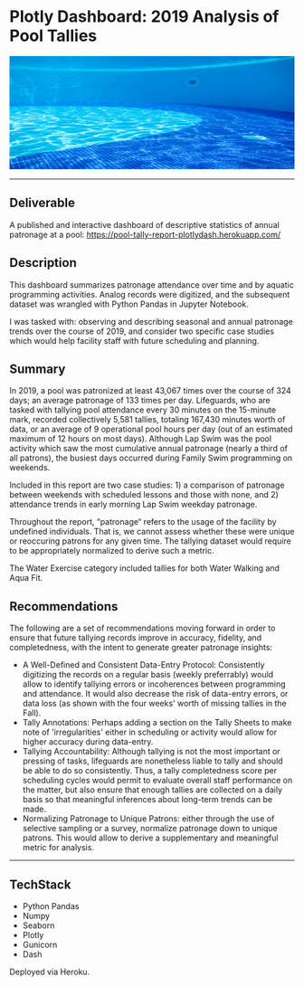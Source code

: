 # Plotly Dashboard: 2019 Analysis of Pool Tallies

<img src= assets/pool-underwater.jpg width=100% height="200">

***
## Deliverable

A published and interactive dashboard of descriptive statistics of annual patronage at a pool: https://pool-tally-report-plotlydash.herokuapp.com/

## Description

This dashboard summarizes patronage attendance over time and by aquatic programming activities. Analog records were digitized, and the subsequent dataset was wrangled with Python Pandas in Jupyter Notebook.

I was tasked with: observing and describing seasonal and annual patronage trends over the course of 2019, and consider two specific case studies which would help facility staff with future scheduling and planning.

## Summary

In 2019, a pool was patronized at least 43,067 times over the course of 324 days; an average patronage of 133 times per day. Lifeguards, who are tasked with tallying pool attendance every 30 minutes on the 15-minute mark, recorded collectively 5,581 tallies, totaling 167,430 minutes worth of data, or an average of 9 operational pool hours per day (out of an estimated maximum of 12 hours on most days). Although Lap Swim was the pool activity which saw the most cumulative annual patronage (nearly a third of all patrons), the busiest days occurred during Family Swim programming on weekends. 

Included in this report are two case studies: 1) a comparison of patronage between weekends with scheduled lessons and those with none, and 2) attendance trends in early morning Lap Swim weekday patronage.

Throughout the report, “patronage“ refers to the usage of the facility by undefined individuals. That is, we cannot assess whether these were unique or reoccuring patrons for any given time. The tallying dataset would require to be appropriately normalized to derive such a metric.

The Water Exercise category included tallies for both Water Walking and Aqua Fit.

## Recommendations

The following are a set of recommendations moving forward in order to ensure that future tallying records improve in accuracy, fidelity, and completedness, with the intent to generate greater patronage insights:
* A Well-Defined and Consistent Data-Entry Protocol: Consistently digitizing the records on a regular basis (weekly preferrably) would allow to identify tallying errors or incoherences between programming and attendance. It would also decrease the risk of data-entry errors, or data loss (as shown with the four weeks' worth of missing tallies in the Fall).
* Tally Annotations: Perhaps adding a section on the Tally Sheets to make note of 'irregularities' either in scheduling or activity would allow for higher accuracy during data-entry.
* Tallying Accountability: Although tallying is not the most important or pressing of tasks, lifeguards are nonetheless liable to tally and should be able to do so consistently. Thus, a tally completedness score per scheduling cycles would permit to evaluate overall staff performance on the matter, but also ensure that enough tallies are collected on a daily basis so that meaningful inferences about long-term trends can be made.
* Normalizing Patronage to Unique Patrons: either through the use of selective sampling or a survey, normalize patronage down to unique patrons. This would allow to derive a supplementary and meaningful metric for analysis.

***
## TechStack 

* Python Pandas
* Numpy
* Seaborn
* Plotly
* Gunicorn
* Dash

Deployed via Heroku.
